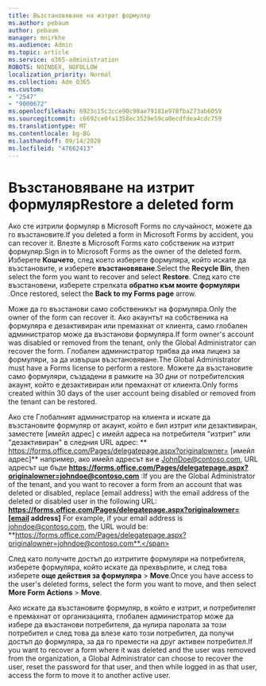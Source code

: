 ```yaml
---
title: Възстановяване на изтрит формуляр
ms.author: pebaum
author: pebaum
manager: mnirkhe
ms.audience: Admin
ms.topic: article
ms.service: o365-administration
ROBOTS: NOINDEX, NOFOLLOW
localization_priority: Normal
ms.collection: Adm_O365
ms.custom:
- "2547"
- "9000672"
ms.openlocfilehash: 6923c15c3cce90c98ae79181e978fba273ab6059
ms.sourcegitcommit: c6692ce0fa1358ec3529e59ca0ecdfdea4cdc759
ms.translationtype: MT
ms.contentlocale: bg-BG
ms.lasthandoff: 09/14/2020
ms.locfileid: "47662413"
---
```

# <a name="restore-a-deleted-form"></a><span data-ttu-id="cc7a7-102">Възстановяване на изтрит формуляр</span><span class="sxs-lookup"><span data-stu-id="cc7a7-102">Restore a deleted form</span></span>

<span data-ttu-id="cc7a7-103">Ако сте изтрили формуляр в Microsoft Forms по случайност, можете да го възстановите.</span><span class="sxs-lookup"><span data-stu-id="cc7a7-103">If you deleted a form in Microsoft Forms by accident, you can recover it.</span></span> <span data-ttu-id="cc7a7-104">Влезте в Microsoft Forms като собственик на изтрит формуляр.</span><span class="sxs-lookup"><span data-stu-id="cc7a7-104">Sign in to Microsoft Forms as the owner of the deleted form.</span></span> <span data-ttu-id="cc7a7-105">Изберете **Кошчето**, след което изберете формуляра, който искате да възстановите, и изберете **възстановяване**.</span><span class="sxs-lookup"><span data-stu-id="cc7a7-105">Select the **Recycle Bin**, then select the form you want to recover and select **Restore**.</span></span> <span data-ttu-id="cc7a7-106">След като сте възстановени, изберете стрелката **обратно към моите формуляри** .</span><span class="sxs-lookup"><span data-stu-id="cc7a7-106">Once restored, select the **Back to my Forms page** arrow.</span></span>

<span data-ttu-id="cc7a7-107">Може да го възстанови само собственикът на формуляра.</span><span class="sxs-lookup"><span data-stu-id="cc7a7-107">Only the owner of the form can recover it.</span></span> <span data-ttu-id="cc7a7-108">Ако акаунтът на собственика на формуляра е дезактивиран или премахнат от клиента, само глобален администратор може да възстанови формуляра.</span><span class="sxs-lookup"><span data-stu-id="cc7a7-108">If form owner's account was disabled or removed from the tenant, only the Global Administrator can recover the form.</span></span> <span data-ttu-id="cc7a7-109">Глобален администратор трябва да има лиценз за формуляри, за да извърши възстановяване.</span><span class="sxs-lookup"><span data-stu-id="cc7a7-109">The Global Administrator must have a Forms license to perform a restore.</span></span> <span data-ttu-id="cc7a7-110">Можете да възстановите само формуляри, създадени в рамките на 30 дни от потребителския акаунт, който е дезактивиран или премахнат от клиента.</span><span class="sxs-lookup"><span data-stu-id="cc7a7-110">Only forms created within 30 days of the user account being disabled or removed from the tenant can be restored.</span></span>

<span data-ttu-id="cc7a7-111">Ако сте Глобалният администратор на клиента и искате да възстановите формуляр от акаунт, който е бил изтрит или дезактивиран, заместете [имейл адрес] с имейл адреса на потребителя "изтрит" или "дезактивиран" в следния URL адрес: \*\* https://forms.office.com/Pages/delegatepage.aspx?originalowner= [имейл адрес]\*\* например, ако имейл адресът ви е JohnDoe@contoso.com, URL адресът ще бъде **https://forms.office.com/Pages/delegatepage.aspx?originalowner=johndoe@contoso.com** :</span><span class="sxs-lookup"><span data-stu-id="cc7a7-111">If you are the Global Administrator of the tenant, and you want to recover a form from an account that was deleted or disabled, replace [email address] with the email address of the deleted or disabled user in the following URL: **https://forms.office.com/Pages/delegatepage.aspx?originalowner=[email address]** For example, if your email address is johndoe@contoso.com, the URL would be: **https://forms.office.com/Pages/delegatepage.aspx?originalowner=johndoe@contoso.com**.</span></span> 

<span data-ttu-id="cc7a7-112">След като получите достъп до изтритите формуляри на потребителя, изберете формуляра, който искате да прехвърлите, и след това изберете **още действия за формуляра**  >  **Move**.</span><span class="sxs-lookup"><span data-stu-id="cc7a7-112">Once you have access to the user's deleted forms, select the form you want to move, and then select **More Form Actions** > **Move**.</span></span>

<span data-ttu-id="cc7a7-113">Ако искате да възстановите формуляр, в който е изтрит, и потребителят е премахнат от организацията, глобален администратор може да избере да възстанови потребителя, да нулира паролата за този потребител и след това да влезе като този потребител, да получи достъп до формуляра, за да го премести на друг активен потребител.</span><span class="sxs-lookup"><span data-stu-id="cc7a7-113">If you want to recover a form where it was deleted and the user was removed from the organization, a Global Administrator can choose to recover the user, reset the password for that user, and then while logged in as that user, access the form to move it to another active user.</span></span> 
